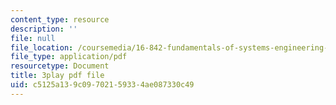 ```yaml
---
content_type: resource
description: ''
file: null
file_location: /coursemedia/16-842-fundamentals-of-systems-engineering-fall-2015/c5125a139c09702159334ae087330c49_7IqUQUic5cI.pdf
file_type: application/pdf
resourcetype: Document
title: 3play pdf file
uid: c5125a13-9c09-7021-5933-4ae087330c49
---
```

